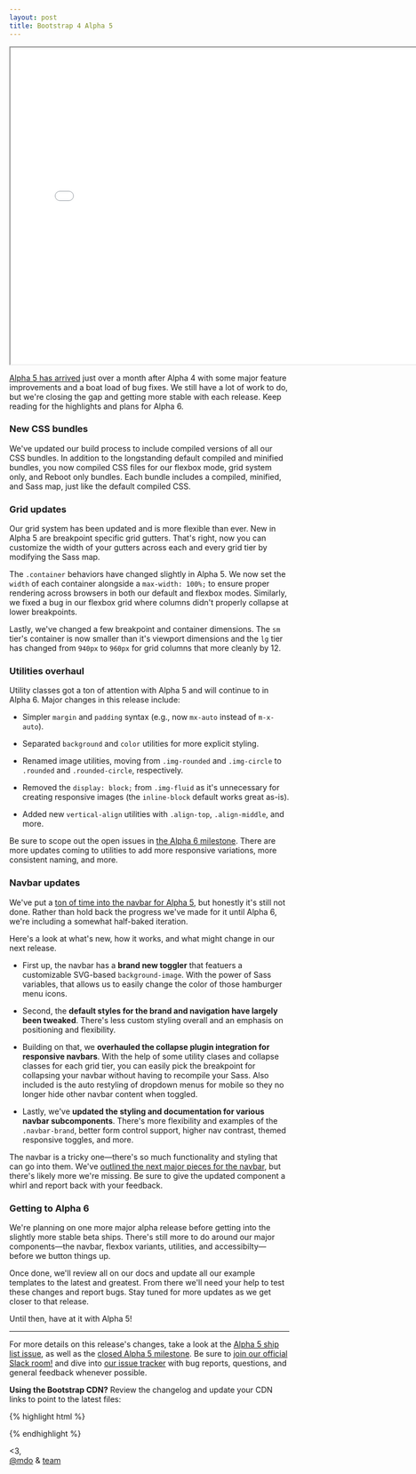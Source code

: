 ```yaml
---
layout: post
title: Bootstrap 4 Alpha 5
---
```


<div class="embed-responsive embed-responsive-16by9">
  <iframe class="embed-responsive-item" src="//www.youtube.com/embed/MxGEVIvSFeY?rel=0" width="760" height="570" allowfullscreen></iframe>
</div>

[Alpha 5 has arrived](http://v4-alpha.getbootstrap.com) just over a month after Alpha 4 with some major feature improvements and a boat load of bug fixes. We still have a lot of work to do, but we're closing the gap and getting more stable with each release. Keep reading for the highlights and plans for Alpha 6.

### New CSS bundles

We've updated our build process to include compiled versions of all our CSS bundles. In addition to the longstanding default compiled and minified bundles, you now compiled CSS files for our flexbox mode, grid system only, and Reboot only bundles. Each bundle includes a compiled, minified, and Sass map, just like the default compiled CSS.

### Grid updates

Our grid system has been updated and is more flexible than ever. New in Alpha 5 are breakpoint specific grid gutters. That's right, now you can customize the width of your gutters across each and every grid tier by modifying the Sass map.

The `.container` behaviors have changed slightly in Alpha 5. We now set the `width` of each container alongside a `max-width: 100%;` to ensure proper rendering across browsers in both our default and flexbox modes. Similarly, we fixed a bug in our flexbox grid where columns didn't properly collapse at lower breakpoints.

Lastly, we've changed a few breakpoint and container dimensions. The `sm` tier's container is now smaller than it's viewport dimensions and the `lg` tier has changed from `940px` to `960px` for grid columns that more cleanly by 12.

### Utilities overhaul

Utility classes got a ton of attention with Alpha 5 and will continue to in Alpha 6. Major changes in this release include:

- Simpler `margin` and `padding` syntax (e.g., now `mx-auto` instead of `m-x-auto`).

- Separated `background` and `color` utilities for more explicit styling.

- Renamed image utilities, moving from `.img-rounded` and `.img-circle` to `.rounded` and `.rounded-circle`, respectively.

- Removed the `display: block;` from `.img-fluid` as it's unnecessary for creating responsive images (the `inline-block` default works great as-is).

- Added new `vertical-align` utilities with `.align-top`, `.align-middle`, and more.

Be sure to scope out the open issues in [the Alpha 6 milestone](https://github.com/twbs/bootstrap/milestone/39). There are more updates coming to utilities to add more responsive variations, more consistent naming, and more.

### Navbar updates

We've put a [ton of time into the navbar for Alpha 5](https://github.com/twbs/bootstrap/pull/19890), but honestly it's still not done. Rather than hold back the progress we've made for it until Alpha 6, we're including a somewhat half-baked iteration.

Here's a look at what's new, how it works, and what might change in our next release.

- First up, the navbar has a **brand new toggler** that featuers a customizable SVG-based `background-image`. With the power of Sass variables, that allows us to easily change the color of those hamburger menu icons.

- Second, the **default styles for the brand and navigation have largely been tweaked**. There's less custom styling overall and an emphasis on positioning and flexibility.

- Building on that, we **overhauled the collapse plugin integration for responsive navbars**. With the help of some utility clases and collapse classes for each grid tier, you can easily pick the breakpoint for collapsing your navbar without having to recompile your Sass. Also included is the auto restyling of dropdown menus for mobile so they no longer hide other navbar content when toggled.

- Lastly, we've **updated the styling and documentation for various navbar subcomponents**. There's more flexibility and examples of the `.navbar-brand`, better form control support, higher nav contrast, themed responsive toggles, and more.

The navbar is a tricky one—there's so much functionality and styling that can go into them. We've [outlined the next major pieces for the navbar](https://github.com/twbs/bootstrap/issues/20937), but there's likely more we're missing. Be sure to give the updated component a whirl and report back with your feedback.

### Getting to Alpha 6

We're planning on one more major alpha release before getting into the slightly more stable beta ships. There's still more to do around our major components—the navbar, flexbox variants, utilities, and accessibilty—before we button things up.

Once done, we'll review all on our docs and update all our example templates to the latest and greatest. From there we'll need your help to test these changes and report bugs. Stay tuned for more updates as we get closer to that release.

Until then, have at it with Alpha 5!

---

For more details on this release's changes, take a look at the [Alpha 5 ship list issue](https://github.com/twbs/bootstrap/issues/20630), as well as the [closed Alpha 5 milestone](https://github.com/twbs/bootstrap/milestone/36?closed=1). Be sure to [join our official Slack room!](https://bootstrap-slack.herokuapp.com) and dive into [our issue tracker](https://github.com/twbs/bootstrap/issues/) with bug reports, questions, and general feedback whenever possible.

**Using the Bootstrap CDN?** Review the changelog and update your CDN links to point to the latest files:

{% highlight html %}
<!-- Latest compiled and minified CSS -->
<link rel="stylesheet" href="https://maxcdn.bootstrapcdn.com/bootstrap/4.0.0-alpha.5/css/bootstrap.min.css" integrity="sha384-AysaV+vQoT3kOAXZkl02PThvDr8HYKPZhNT5h/CXfBThSRXQ6jW5DO2ekP5ViFdi" crossorigin="anonymous">

<!-- Latest compiled and minified JavaScript -->
<script src="https://maxcdn.bootstrapcdn.com/bootstrap/4.0.0-alpha.5/js/bootstrap.min.js" integrity="sha384-BLiI7JTZm+JWlgKa0M0kGRpJbF2J8q+qreVrKBC47e3K6BW78kGLrCkeRX6I9RoK" crossorigin="anonymous"></script>
{% endhighlight %}

<3,<br>
[@mdo](https://twitter.com/mdo) & [team](https://github.com/twbs)
